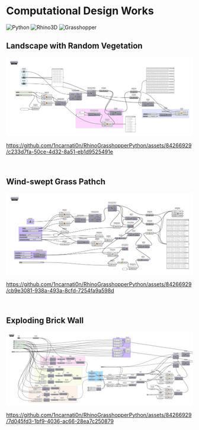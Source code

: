 # Computational Design Works

![Python](https://img.shields.io/badge/Python-ffe74a.svg?style=flat&logo=Python&logoColor=blue) 
![Rhino3D](https://img.shields.io/badge/Rhinoceros-363636.svg?style=flat&logo=Rhinoceros&logoColor=white) 
![Grasshopper](https://img.shields.io/badge/Grasshopper-green.svg?style=flat&logo=Grasshopper&logoColor=)


## **Landscape with Random Vegetation**
<p align='center'><img src="assets/E_21.png" width="920"></p>

https://github.com/1ncarnati0n/RhinoGrasshopperPython/assets/84266929/c233d7fa-50ce-4d32-8a51-eb1d9525491e

<br>

## **Wind-swept Grass Pathch**
<p align='center'><img src="assets/E_22.png" width="920"></p>

https://github.com/1ncarnati0n/RhinoGrasshopperPython/assets/84266929/cb9e3081-938a-493a-8cfd-7254fa9a598d

<br>

## **Exploding Brick Wall**
<p align='center'><img src="assets/E_24.png" width="920"></p>

https://github.com/1ncarnati0n/RhinoGrasshopperPython/assets/84266929/7d045fd3-1bf9-4036-ac66-28ea7c250879

<br>
